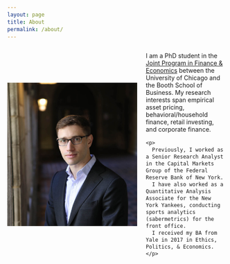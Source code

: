 ```yaml
---
layout: page
title: About
permalink: /about/
---
```





 <div style="display: flex; align-items: center; gap: 20px;">
  <img src="/pdfs/Ben-060_cropped.jpg" alt="Profile Picture" width="300"/>

  <div>
    <p>
      I am a PhD student in the <a href="http://financialeconomics.uchicago.edu">Joint Program in Finance & Economics</a> between the University of Chicago and the Booth School of Business. 
      My research interests span empirical asset pricing, behavioral/household finance, retail investing, and corporate finance.
    </p>

    <p>
      Previously, I worked as a Senior Research Analyst in the Capital Markets Group of the Federal Reserve Bank of New York. 
      I have also worked as a Quantitative Analysis Associate for the New York Yankees, conducting sports analytics (sabermetrics) for the front office. 
      I received my BA from Yale in 2017 in Ethics, Politics, & Economics.
    </p>
  </div>
</div>